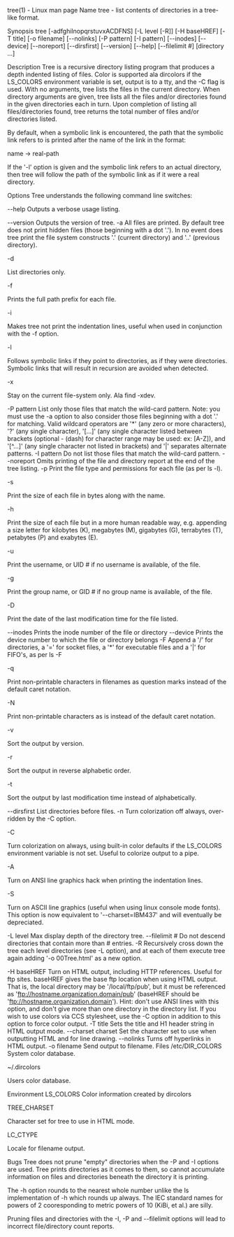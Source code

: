 tree(1) - Linux man page
Name
tree - list contents of directories in a tree-like format.

Synopsis
tree [-adfghilnopqrstuvxACDFNS] [-L level [-R]] [-H baseHREF] [-T title] [-o filename] [--nolinks] [-P pattern] [-I pattern] [--inodes] [--device] [--noreport] [--dirsfirst] [--version] [--help] [--filelimit #] [directory ...]

Description
Tree is a recursive directory listing program that produces a depth indented listing of files. Color is supported ala dircolors if the LS_COLORS environment variable is set, output is to a tty, and the -C flag is used. With no arguments, tree lists the files in the current directory. When directory arguments are given, tree lists all the files and/or directories found in the given directories each in turn. Upon completion of listing all files/directories found, tree returns the total number of files and/or directories listed.

By default, when a symbolic link is encountered, the path that the symbolic link refers to is printed after the name of the link in the format:

name -> real-path

If the '-l' option is given and the symbolic link refers to an actual directory, then tree will follow the path of the symbolic link as if it were a real directory.

Options
Tree understands the following command line switches:

--help
Outputs a verbose usage listing.

--version
Outputs the version of tree.
-a
All files are printed. By default tree does not print hidden files (those beginning with a dot '.'). In no event does tree print the file system constructs '.' (current directory) and '..' (previous directory).

-d

List directories only.

-f

Prints the full path prefix for each file.

-i

Makes tree not print the indentation lines, useful when used in conjunction with the -f option.

-l

Follows symbolic links if they point to directories, as if they were directories. Symbolic links that will result in recursion are avoided when detected.

-x

Stay on the current file-system only. Ala find -xdev.

-P pattern
List only those files that match the wild-card pattern. Note: you must use the -a option to also consider those files beginning with a dot '.' for matching. Valid wildcard operators are '\*' (any zero or more characters), '?' (any single character), '[...]' (any single character listed between brackets (optional - (dash) for character range may be used: ex: [A-Z]), and '[^...]' (any single character not listed in brackets) and '|' separates alternate patterns.
-I pattern
Do not list those files that match the wild-card pattern.
--noreport
Omits printing of the file and directory report at the end of the tree listing.
-p
Print the file type and permissions for each file (as per ls -l).

-s

Print the size of each file in bytes along with the name.

-h

Print the size of each file but in a more human readable way, e.g. appending a size letter for kilobytes (K), megabytes (M), gigabytes (G), terrabytes (T), petabytes (P) and exabytes (E).

-u

Print the username, or UID # if no username is available, of the file.

-g

Print the group name, or GID # if no group name is available, of the file.

-D

Print the date of the last modification time for the file listed.

--inodes
Prints the inode number of the file or directory
--device
Prints the device number to which the file or directory belongs
-F
Append a '/' for directories, a '=' for socket files, a '\*' for executable files and a '|' for FIFO's, as per ls -F

-q

Print non-printable characters in filenames as question marks instead of the default caret notation.

-N

Print non-printable characters as is instead of the default caret notation.

-v

Sort the output by version.

-r

Sort the output in reverse alphabetic order.

-t

Sort the output by last modification time instead of alphabetically.

--dirsfirst
List directories before files.
-n
Turn colorization off always, over-ridden by the -C option.

-C

Turn colorization on always, using built-in color defaults if the LS_COLORS environment variable is not set. Useful to colorize output to a pipe.

-A

Turn on ANSI line graphics hack when printing the indentation lines.

-S

Turn on ASCII line graphics (useful when using linux console mode fonts). This option is now equivalent to '--charset=IBM437' and will eventually be depreciated.

-L level
Max display depth of the directory tree.
--filelimit #
Do not descend directories that contain more than # entries.
-R
Recursively cross down the tree each level directories (see -L option), and at each of them execute tree again adding '-o 00Tree.html' as a new option.

-H baseHREF
Turn on HTML output, including HTTP references. Useful for ftp sites. baseHREF gives the base ftp location when using HTML output. That is, the local directory may be '/local/ftp/pub', but it must be referenced as 'ftp://hostname.organization.domain/pub' (baseHREF should be 'ftp://hostname.organization.domain'). Hint: don't use ANSI lines with this option, and don't give more than one directory in the directory list. If you wish to use colors via CCS stylesheet, use the -C option in addition to this option to force color output.
-T title
Sets the title and H1 header string in HTML output mode.
--charset charset
Set the character set to use when outputting HTML and for line drawing.
--nolinks
Turns off hyperlinks in HTML output.
-o filename
Send output to filename.
Files
/etc/DIR_COLORS
System color database.

~/.dircolors

Users color database.

Environment
LS_COLORS
Color information created by dircolors

TREE_CHARSET

Character set for tree to use in HTML mode.

LC_CTYPE

Locale for filename output.

Bugs
Tree does not prune "empty" directories when the -P and -I options are used. Tree prints directories as it comes to them, so cannot accumulate information on files and directories beneath the directory it is printing.

The -h option rounds to the nearest whole number unlike the ls implementation of -h which rounds up always. The IEC standard names for powers of 2 cooresponding to metric powers of 10 (KiBi, et al.) are silly.

Pruning files and directories with the -I, -P and --filelimit options will lead to incorrect file/directory count reports.

